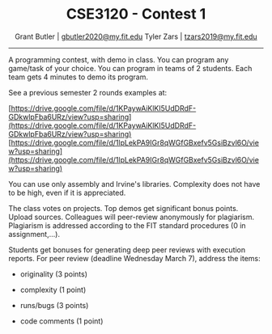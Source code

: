 <div style="text-align: center;">

# CSE3120 - Contest 1
Grant Butler | [gbutler2020@my.fit.edu](mailto:gbutler2020@my.fit.edu)
Tyler Zars | [tzars2019@my.fit.edu](mailto:tzars2019@my.fit.edu)
</div>

- - -

A programming contest, with demo in class. You can program any game/task of your choice. You can program in teams of 2 students. Each team gets 4 minutes to demo its program.

See a previous semester 2 rounds examples at:

[https://drive.google.com/file/d/1KPaywAiKlKI5UdDRdF-GDkwlpFba6URz/view?usp=sharing](https://drive.google.com/file/d/1KPaywAiKlKI5UdDRdF-GDkwlpFba6URz/view?usp=sharing)
[https://drive.google.com/file/d/1lpLekPA9IGr8qWGfGBxefv5GsiBzvl6O/view?usp=sharing](https://drive.google.com/file/d/1lpLekPA9IGr8qWGfGBxefv5GsiBzvl6O/view?usp=sharing)

You can use only assembly and Irvine's libraries. Complexity does not have to be high, even if it is appreciated.

The class votes on projects. Top demos get significant bonus points. Upload sources. Colleagues will peer-review anonymously for plagiarism. Plagiarism is addressed according to the FIT standard procedures (0 in assignment,...).

Students get bonuses for generating deep peer reviews with execution reports. For peer review (deadline Wednesday March 7), address the items:

- originality (3 points)

- complexity (1 point)

- runs/bugs (3 points)

- code comments (1 point)
